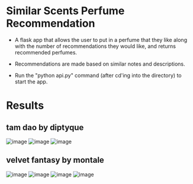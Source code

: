 # Similar Scents Perfume Recommendation

- A flask app that allows the user to put in a perfume that they like along with the number of recommendations they would like, and returns recommended perfumes.

- Recommendations are made based on similar notes and descriptions.

- Run the "python api.py" command (after cd'ing into the directory) to start the app.

# Results

## tam dao by diptyque
![image](https://github.com/user-attachments/assets/39c2fb8b-4c79-473f-a8b1-f5259d5752d9)
![image](https://github.com/user-attachments/assets/b5c86056-6c0f-441e-b409-1a411a29a130)
![image](https://github.com/user-attachments/assets/37da695f-d763-4d38-ae3c-c17169efcdc5)

## velvet fantasy by montale 
![image](https://github.com/user-attachments/assets/d7890b39-7567-447c-aeee-5e6548923844)
![image](https://github.com/user-attachments/assets/2fad13ed-b44c-45fe-a37a-ff3ef9eaf8ff)
![image](https://github.com/user-attachments/assets/3c69fafd-262e-425d-ab07-14957113daf5)
![image](https://github.com/user-attachments/assets/f277b510-2d6e-418d-bbd6-177f1b6dc66e)


